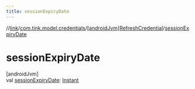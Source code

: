 ```yaml
---
title: sessionExpiryDate
---
```

//[link](../../../index.html)/[com.tink.model.credentials](../index.html)/[[androidJvm]RefreshCredential](index.html)/[sessionExpiryDate](session-expiry-date.html)



# sessionExpiryDate



[androidJvm]\
val [sessionExpiryDate](session-expiry-date.html): [Instant](https://developer.android.com/reference/kotlin/java/time/Instant.html)




